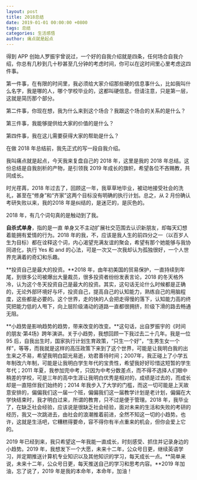 ```yaml
---
layout: post
title: 2018总结
date: 2019-01-01 00:00:00 +0800
tags: 总结
categories: 生活感悟
author: 痛点就是起点
---
```

得到 APP 创始人罗振宇曾说过，一个好的自我介绍就是四条，任何场合自我介绍，你总有几秒到几十秒甚至几分钟的考虑时间，你可以在这时间里心里考虑这四件事。

第一件事，在有限的时间里，我必须给大家介绍那些硬的信息事什么，比如我叫什么名字，我是哪的人，哪个学校毕业的，这都叫硬信息。但请注意，只是第一层，这就是简历那个部分。

第二件事，你现在想，我为什么来到这个场合？我跟这个场合的关系的是什么？

第三件事，我能够提供给大家的价值的是什么？

第四件事，我在这儿需要获得大家的帮助是什么？

在做 2018 年总结前，我先正式的写一段自我介绍。

我叫痛点就是起点，今天我来复盘自己的 2018 年，这里是我的 2018 年总结。这份总结是自我剖析的产物，是引领我 2019 年成长的旗帜，希望各位不吝赐教，共同成长。

时光荏苒，2018 年过去了，回顾这一年，我草草地毕业，被动地接受社会的洗礼，甚至在“修身”和“齐家”这两个目标没有明确的执行计划。总之，从 2 月份确认考研失败以来，我的2018 年是纠结的，是迷茫的，是灰色的。

2018 年，有几个词句真的是触动到了我。

**自杀式单身**，指的是一直 单身又不主动扩展社交范围去认识新朋友，却每天幻想着能拥有爱情的行为。2018 年的我，不，应该是我人生的前四分之一（以百岁人生为目标）都在诠释这个词，内心渴望充满友谊的聚会，希望有那个她能够与我协同进化，执行 Yes 和 and 的心法，可是一次又一次我却认为孤独很好，一个人世界充满着的奇幻和乐趣。

**投资自己是最大的投资。**2018 年，由年初美国的贸易保护，一直持续到年尾，到很多公司被爆出大量裁员，很多投资者纷纷发表言论，2018 的冬天格外冷，认为这个冬天投资自己是最大的投资。其实，这句话无论什么时候都是正确的，无论外部环境好与坏，投资自己，提高自己的认知能力，熟练自己的用脑程度，这些都是必要的。这个世界，走的快的人会把走得慢的落下，认知能力高的终究把能力低的人甩下，向上层阶级涌动的道路一直都很拥挤，阶级下滑的路去畅通无阻。

**小趋势是影响趋势的趋势，带来改变的改变。**这句话，出自罗振宇的《时间的朋友·第4场》跨年演讲。关于小趋势，我想回顾一下我过去二十几年。我是一位 95 后，自我出生时，国家执行计划生育政策，“只生一个好”，“生男生女一个样”，等等，而我就是这样的高压政策下来到了这个世界，可能是让我明白我的出生来之不易，希望我明白韶光易逝，劝君善待时间；2007年，我正碰上了小学五年制改六年制，可能是让我明白学生年代的宝贵性，希望我好好珍惜这短暂的学生年代；2011 年夏，我参加完中考，只因为中考分数差点，而不得不选择人们眼中稍差的学校，可是三年的高中生涯让我明白优秀是相对的，成绩是过去的，而成长却是一直陪伴我们始终的；2014 年我步入了大学的门槛，而这一切可能是上天故意安排的，偏偏我们这一届一个班，偏偏我们这一届教学计划是老计划，偏偏在大学快结束时，我才明白过来，所谓的教育，只不过是便于管理。2018 年，我毕业了，在缺乏社会经验，应该说是很缺乏社会经验，面对未来的生活和失败的考研的经历，我又一次跳进去，由社会的浪潮推着前进，全然不知这一切的小趋势。也许，这就是生活吧，它糟糕得要命，容不得你有半点重来的机会，但你会爱上它的。

2019 年已经到来，我只希望这一年我能一直成长，时刻感受、抓住并记录身边的小趋势。2019 年，我想发下一个大愿，未来十二年，公众号日更，继续英语学习，并定期推送计算机专业知识以及其他知识的学习，每天成长一点。**简单来说，未来十二年，公众号日更，每天推送自己的学习和思考内容。**2019 年加油，忘了说了，2019 年是我的本命年，本命年，加油！


